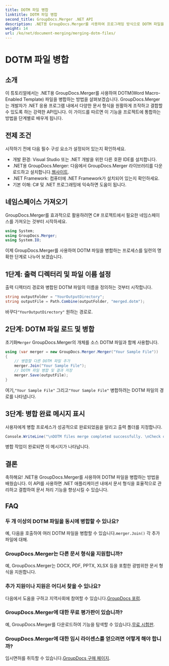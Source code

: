 ```yaml
---
title: DOTM 파일 병합
linktitle: DOTM 파일 병합
second_title: GroupDocs.Merger .NET API
description: .NET용 GroupDocs.Merger를 사용하여 프로그래밍 방식으로 DOTM 파일을 병합하는 방법을 알아보세요. 이 포괄적인 가이드는 개발자를 위한 단계별 지침을 제공합니다.
weight: 14
url: /ko/net/document-merging/merging-dotm-files/
---
```


# DOTM 파일 병합

## 소개
이 튜토리얼에서는 .NET용 GroupDocs.Merger를 사용하여 DOTM(Word Macro-Enabled Template) 파일을 병합하는 방법을 살펴보겠습니다. GroupDocs.Merger는 개발자가 .NET 응용 프로그램 내에서 다양한 문서 형식을 원활하게 조작하고 결합할 수 있도록 하는 강력한 API입니다. 이 가이드를 따르면 이 기능을 프로젝트에 통합하는 방법을 단계별로 배우게 됩니다.
## 전제 조건
시작하기 전에 다음 필수 구성 요소가 설정되어 있는지 확인하세요.
- 개발 환경: Visual Studio 또는 .NET 개발을 위한 다른 호환 IDE를 설치합니다.
-  .NET용 GroupDocs.Merger: 다음에서 GroupDocs.Merger 라이브러리를 다운로드하고 설치합니다.[웹사이트](https://releases.groupdocs.com/merger/net/).
- .NET Framework: 컴퓨터에 .NET Framework가 설치되어 있는지 확인하세요.
- 기본 이해: C# 및 .NET 프로그래밍에 익숙하면 도움이 됩니다.

## 네임스페이스 가져오기
GroupDocs.Merger를 효과적으로 활용하려면 C# 프로젝트에서 필요한 네임스페이스를 가져오는 것부터 시작하세요.
```csharp
using System; 
using GroupDocs.Merger;
using System.IO;
```

이제 GroupDocs.Merger를 사용하여 DOTM 파일을 병합하는 프로세스를 일련의 명확한 단계로 나누어 보겠습니다.
## 1단계: 출력 디렉터리 및 파일 이름 설정
출력 디렉터리 경로와 병합된 DOTM 파일의 이름을 정의하는 것부터 시작합니다.
```csharp
string outputFolder = "YourOutputDirectory";
string outputFile = Path.Combine(outputFolder, "merged.dotm");
```
 바꾸다`"YourOutputDirectory"` 원하는 경로로.
## 2단계: DOTM 파일 로드 및 병합
 초기화`Merger` GroupDocs.Merger의 개체를 소스 DOTM 파일과 함께 사용합니다.
```csharp
using (var merger = new GroupDocs.Merger.Merger("Your Sample File"))
{
    // 병합할 다른 DOTM 파일 추가
    merger.Join("Your Sample File");
    // DOTM 파일 병합 및 결과 저장
    merger.Save(outputFile);
}
```
 여기,`"Your Sample File"` 그리고`"Your Sample File"` 병합하려는 DOTM 파일의 경로를 나타냅니다.
## 3단계: 병합 완료 메시지 표시
사용자에게 병합 프로세스가 성공적으로 완료되었음을 알리고 출력 폴더를 지정합니다.
```csharp
Console.WriteLine("\nDOTM files merge completed successfully. \nCheck output in {0}", outputFolder);
```
병합 작업이 완료되면 이 메시지가 나타납니다.

## 결론
축하해요! .NET용 GroupDocs.Merger를 사용하여 DOTM 파일을 병합하는 방법을 배웠습니다. 이 API를 사용하면 .NET 애플리케이션 내에서 문서 형식을 효율적으로 관리하고 결합하여 문서 처리 기능을 향상시킬 수 있습니다.

## FAQ
### 두 개 이상의 DOTM 파일을 동시에 병합할 수 있나요?
 예, 다음을 호출하여 여러 DOTM 파일을 병합할 수 있습니다.`merger.Join()` 각 추가 파일에 대해.
### GroupDocs.Merger는 다른 문서 형식을 지원합니까?
예, GroupDocs.Merger는 DOCX, PDF, PPTX, XLSX 등을 포함한 광범위한 문서 형식을 지원합니다.
### 추가 지원이나 지원은 어디서 찾을 수 있나요?
 다음에서 도움을 구하고 지역사회에 참여할 수 있습니다.[GroupDocs 포럼](https://forum.groupdocs.com/c/merger/32).
### GroupDocs.Merger에 대한 무료 평가판이 있습니까?
 예, GroupDocs.Merger를 다운로드하여 기능을 탐색할 수 있습니다.[무료 시험판](https://releases.groupdocs.com/).
### GroupDocs.Merger에 대한 임시 라이센스를 얻으려면 어떻게 해야 합니까?
 임시면허를 취득할 수 있습니다.[GroupDocs 구매 페이지](https://purchase.groupdocs.com/temporary-license/).